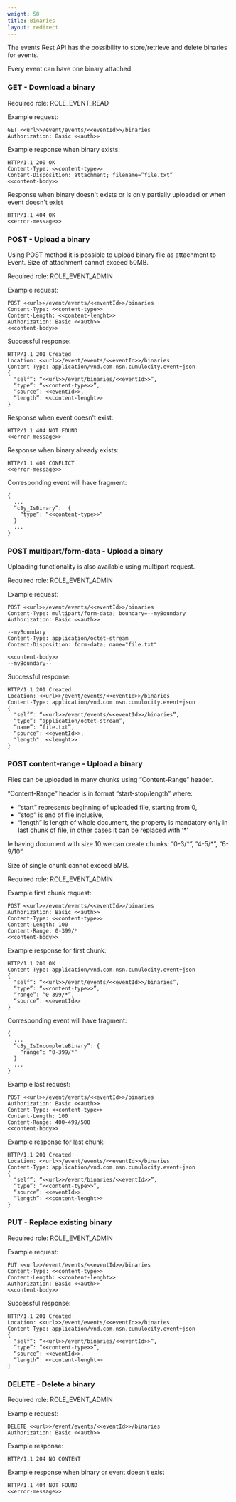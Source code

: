 ```yaml
---
weight: 50
title: Binaries
layout: redirect
---
```


The events Rest API has the possibility to store/retrieve and delete binaries for events.

Every event can have one binary attached.

### GET - Download a binary

Required role: ROLE\_EVENT\_READ

Example request:

    GET <<url>>/event/events/<<eventId>>/binaries
    Authorization: Basic <<auth>>
    
Example response when binary exists:

    HTTP/1.1 200 OK
    Content-Type: <<content-type>>
    Content-Disposition: attachment; filename=”file.txt”
    <<content-body>>

Response when binary doesn't exists or is only partially uploaded or when event doesn't exist

    HTTP/1.1 404 OK
    <<error-message>>
    

### POST - Upload a binary

Using POST method it is possible to upload binary file as attachment to Event. Size of attachment cannot exceed 50MB.

Required role: ROLE\_EVENT\_ADMIN

Example request:

    POST <<url>>/event/events/<<eventId>>/binaries
    Content-Type: <<content-type>>
    Content-Length: <<content-lenght>>
    Authorization: Basic <<auth>>
    <<content-body>>
    
Successful response:
    
    HTTP/1.1 201 Created
    Location: <<url>>/event/events/<<eventId>>/binaries
    Content-Type: application/vnd.com.nsn.cumulocity.event+json
    {
      "self”: “<<url>>/event/binaries/<<eventId>>”,
      “type”: “<<content-type>>”,
      “source”: <<eventId>>,
      “length”: <<content-lenght>>
    }

Response when event doesn't exist:

    HTTP/1.1 404 NOT FOUND
    <<error-message>>
    
Response when binary already exists:
 
    HTTP/1.1 409 CONFLICT
    <<error-message>>

Corresponding event will have fragment:

    {
      ...
      “c8y_IsBinary”:  {
        “type”: “<<content-type>>”
      }
      ...
    }

### POST multipart/form-data - Upload a binary

Uploading functionality is also available using multipart request.

Required role: ROLE\_EVENT\_ADMIN

Example request:

    POST <<url>>/event/events/<<eventId>>/binaries
    Content-Type: multipart/form-data; boundary=--myBoundary
    Authorization: Basic <<auth>>
    
    --myBoundary
    Content-Type: application/octet-stream
    Content-Disposition: form-data; name="file.txt"
    
    <<content-body>>
    --myBoundary--
    
Successful response:

    HTTP/1.1 201 Created
    Location: <<url>>/event/events/<<eventId>>/binaries
    Content-Type: application/vnd.com.nsn.cumulocity.event+json
    {
      "self”: “<<url>>/event/events/<<eventId>>/binaries”,
      “type”: “application/octet-stream”,
      “name”: “file.txt”,
      “source”: <<eventId>>,
      "length": <<lenght>>
    }

### POST content-range - Upload a binary

Files can be uploaded in many chunks using “Content-Range” header.

“Content-Range” header is in format “start-stop/length” where:
* “start” represents beginning of uploaded file, starting from 0, 
* "stop” is end of file inclusive, 
* “length” is length of whole document, the property is mandatory only in last chunk of file, in other cases it can be replaced with ‘*’

Ie having document with size 10 we can create chunks: “0-3/\*”, “4-5/\*”, “6-9/10”.

Size of single chunk cannot exceed 5MB.

Required role: ROLE\_EVENT\_ADMIN
    
Example first chunk request:

    POST <<url>>/event/events/<<eventId>>/binaries
    Authorization: Basic <<auth>>
    Content-Type: <<content-type>>
    Content-Length: 100
    Content-Range: 0-399/*
    <<content-body>>

Example response for first chunk:

    HTTP/1.1 200 OK
    Content-Type: application/vnd.com.nsn.cumulocity.event+json
    {
      "self”: “<<url>>/event/events/<<eventId>>/binaries”,
      “type”: “<<content-type>>”,
      “range”: “0-399/*”,
      “source”: <<eventId>>
    }
    
Corresponding event will have fragment:

    {
      ...
      “c8y_IsIncompleteBinary”: {
        “range”: “0-399/*”
      }
      ...
    }
    
Example last request:

    POST <<url>>/event/events/<<eventId>>/binaries
    Authorization: Basic <<auth>>
    Content-Type: <<content-type>>
    Content-Length: 100
    Content-Range: 400-499/500
    <<content-body>>
    
Example response for last chunk:

    HTTP/1.1 201 Created
    Location: <<url>>/event/events/<<eventId>>/binaries
    Content-Type: application/vnd.com.nsn.cumulocity.event+json
    {
      "self”: “<<url>>/event/binaries/<<eventId>>”,
      “type”: “<<content-type>>”,
      “source”: <<eventId>>,
      “length”: <<content-lenght>>
    }

### PUT - Replace existing binary

Required role: ROLE\_EVENT\_ADMIN  
    
Example request:

    PUT <<url>>/event/events/<<eventId>>/binaries
    Content-Type: <<content-type>>
    Content-Length: <<content-lenght>>
    Authorization: Basic <<auth>>
    <<content-body>>
    
Successful response:
    
    HTTP/1.1 201 Created
    Location: <<url>>/event/events/<<eventId>>/binaries
    Content-Type: application/vnd.com.nsn.cumulocity.event+json
    {
      "self”: “<<url>>/event/binaries/<<eventId>>”,
      “type”: “<<content-type>>”,
      “source”: <<eventId>>,
      “length”: <<content-lenght>>
    }

### DELETE - Delete a binary

Required role: ROLE\_EVENT\_ADMIN

Example request:

    DELETE <<url>>/event/events/<<eventId>>/binaries
    Authorization: Basic <<auth>>
    
Example response:

    HTTP/1.1 204 NO CONTENT
    
Example response when binary or event doesn't exist

    HTTP/1.1 404 NOT FOUND
    <<error-message>>
